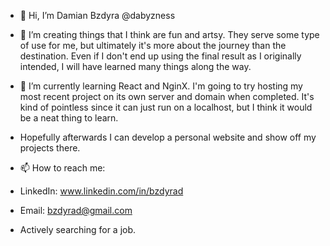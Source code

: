 - 👋 Hi, I’m Damian Bzdyra @dabyzness
- 👀 I’m creating things that I think are fun and artsy. They serve some type of use for me, but ultimately it's more about the journey than the destination. Even if I don't end up using the final result as I originally intended, I will have learned many things along the way. 
- 🌱 I’m currently learning React and NginX. I'm going to try hosting my most recent project on its own server and domain when completed. It's kind of pointless since it can just run on a localhost, but I think it would be a neat thing to learn.
- Hopefully afterwards I can develop a personal website and show off my projects there.

- 📫 How to reach me:
-   LinkedIn: www.linkedin.com/in/bzdyrad
-   Email: bzdyrad@gmail.com

- Actively searching for a job.
<!---
dabyzness/dabyzness is a ✨ special ✨ repository because its `README.md` (this file) appears on your GitHub profile.
You can click the Preview link to take a look at your changes.
--->
